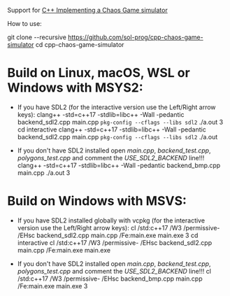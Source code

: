Support for [C++ Implementing a Chaos Game simulator](https://solarianprogrammer.com/2019/11/13/cpp-chaos-game-simulator/)

How to use:

git clone --recursive https://github.com/sol-prog/cpp-chaos-game-simulator
cd cpp-chaos-game-simulator

# Build on Linux, macOS, WSL or Windows with MSYS2:
* If you have SDL2 (for the interactive version use the Left/Right arrow keys):
clang++ -std=c++17 -stdlib=libc++ -Wall -pedantic backend_sdl2.cpp main.cpp `pkg-config --cflags --libs sdl2`
./a.out 3
cd interactive
clang++ -std=c++17 -stdlib=libc++ -Wall -pedantic backend_sdl2.cpp main.cpp `pkg-config --cflags --libs sdl2`
./a.out

* If you don't have SDL2 installed open *main.cpp*, *backend_test.cpp*, *polygons_test.cpp* and comment the *USE_SDL2_BACKEND* line!!!
clang++ -std=c++17 -stdlib=libc++ -Wall -pedantic backend_bmp.cpp main.cpp
./a.out 3

# Build on Windows with MSVS:
* If you have SDL2 installed globally with vcpkg (for the interactive version use the Left/Right arrow keys):
cl /std:c++17 /W3 /permissive- /EHsc backend_sdl2.cpp main.cpp /Fe:main.exe
main.exe 3
cd interactive
cl /std:c++17 /W3 /permissive- /EHsc backend_sdl2.cpp main.cpp /Fe:main.exe
main.exe

* If you don't have SDL2 installed open *main.cpp*, *backend_test.cpp*, *polygons_test.cpp* and comment the *USE_SDL2_BACKEND* line!!!
cl /std:c++17 /W3 /permissive- /EHsc backend_bmp.cpp main.cpp /Fe:main.exe
main.exe 3

